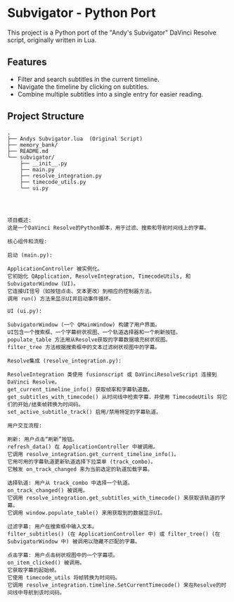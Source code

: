 # Subvigator - Python Port

This project is a Python port of the "Andy's Subvigator" DaVinci Resolve script, originally written in Lua.

## Features

*   Filter and search subtitles in the current timeline.
*   Navigate the timeline by clicking on subtitles.
*   Combine multiple subtitles into a single entry for easier reading.

## Project Structure

```
.
├── Andys Subvigator.lua  (Original Script)
├── memory_bank/
├── README.md
└── subvigator/
    ├── __init__.py
    ├── main.py
    ├── resolve_integration.py
    ├── timecode_utils.py
    └── ui.py




项目概述:
这是一个DaVinci Resolve的Python脚本，用于过滤、搜索和导航时间线上的字幕。

核心组件和流程:

启动 (main.py):

ApplicationController 被实例化。
它初始化 QApplication, ResolveIntegration, TimecodeUtils, 和 SubvigatorWindow (UI)。
它连接UI信号（如按钮点击、文本更改）到相应的控制器方法。
调用 run() 方法来显示UI并启动事件循环。

UI (ui.py):

SubvigatorWindow (一个 QMainWindow) 构建了用户界面。
UI包含一个搜索框、一个字幕树状视图、一个轨道选择器和一个刷新按钮。
populate_table 方法用从Resolve获取的字幕数据填充树状视图。
filter_tree 方法根据搜索框中的文本过滤树状视图中的字幕。

Resolve集成 (resolve_integration.py):

ResolveIntegration 类使用 fusionscript 或 DaVinciResolveScript 连接到DaVinci Resolve。
get_current_timeline_info() 获取帧率和字幕轨道数。
get_subtitles_with_timecode() 从时间线中检索字幕，并使用 TimecodeUtils 将它们的开始/结束帧转换为时间码。
set_active_subtitle_track() 启用/禁用特定的字幕轨道。

用户交互流程:

刷新: 用户点击“刷新”按钮。
refresh_data() 在 ApplicationController 中被调用。
它调用 resolve_integration.get_current_timeline_info()。
它用可用的字幕轨道更新轨道选择下拉菜单 (track_combo)。
它触发 on_track_changed 来为当前选定的轨道加载字幕。

选择轨道: 用户从 track_combo 中选择一个轨道。
on_track_changed() 被调用。
它调用 resolve_integration.get_subtitles_with_timecode() 来获取该轨道的字幕。
它调用 window.populate_table() 来用获取到的数据显示UI。

过滤字幕: 用户在搜索框中输入文本。
filter_subtitles() (在 ApplicationController 中) 或 filter_tree() (在 SubvigatorWindow 中) 被调用以隐藏不匹配的字幕。

点击字幕: 用户点击树状视图中的一个字幕项。
on_item_clicked() 被调用。
它获取字幕的起始帧。
它使用 timecode_utils 将帧转换为时间码。
它调用 resolve_integration.timeline.SetCurrentTimecode() 来在Resolve的时间线中导航到该时间码。